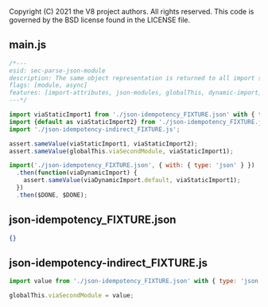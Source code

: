 Copyright (C) 2021 the V8 project authors. All rights reserved.
This code is governed by the BSD license found in the LICENSE file.

## main.js

```js
/*---
esid: sec-parse-json-module
description: The same object representation is returned to all import sites
flags: [module, async]
features: [import-attributes, json-modules, globalThis, dynamic-import]
---*/

import viaStaticImport1 from './json-idempotency_FIXTURE.json' with { type: 'json' };
import {default as viaStaticImport2} from './json-idempotency_FIXTURE.json' with { type: 'json' };
import './json-idempotency-indirect_FIXTURE.js';

assert.sameValue(viaStaticImport1, viaStaticImport2);
assert.sameValue(globalThis.viaSecondModule, viaStaticImport1);

import('./json-idempotency_FIXTURE.json', { with: { type: 'json' } })
  .then(function(viaDynamicImport) {
    assert.sameValue(viaDynamicImport.default, viaStaticImport1);
  })
  .then($DONE, $DONE);
```

## json-idempotency_FIXTURE.json

```json
{}
```

## json-idempotency-indirect_FIXTURE.js

```js
import value from './json-idempotency_FIXTURE.json' with { type: 'json' };

globalThis.viaSecondModule = value;
```
